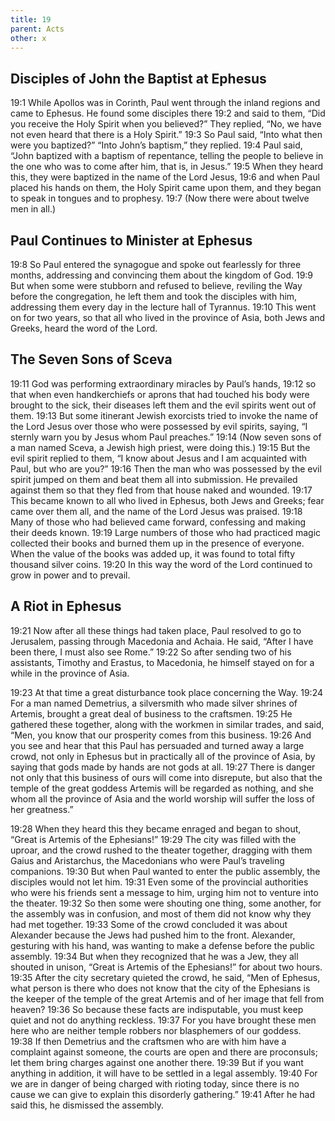 ```yaml
---
title: 19
parent: Acts
other: x
---
```

## Disciples of John the Baptist at Ephesus

<a name="19:1">19:1</a> While Apollos was in Corinth, Paul went through the inland regions and came to Ephesus. He found some disciples there <a name="19:2">19:2</a> and said to them, “Did you receive the Holy Spirit when you believed?” They replied, “No, we have not even heard that there is a Holy Spirit.” <a name="19:3">19:3</a> So Paul said, “Into what then were you baptized?” “Into John’s baptism,” they replied. <a name="19:4">19:4</a> Paul said, “John baptized with a baptism of repentance, telling the people to believe in the one who was to come after him, that is, in Jesus.” <a name="19:5">19:5</a> When they heard this, they were baptized in the name of the Lord Jesus, <a name="19:6">19:6</a> and when Paul placed his hands on them, the Holy Spirit came upon them, and they began to speak in tongues and to prophesy. <a name="19:7">19:7</a> (Now there were about twelve men in all.)

## Paul Continues to Minister at Ephesus

<a name="19:8">19:8</a> So Paul entered the synagogue and spoke out fearlessly for three months, addressing and convincing them about the kingdom of God. <a name="19:9">19:9</a> But when some were stubborn and refused to believe, reviling the Way before the congregation, he left them and took the disciples with him, addressing them every day in the lecture hall of Tyrannus. <a name="19:10">19:10</a> This went on for two years, so that all who lived in the province of Asia, both Jews and Greeks, heard the word of the Lord.

## The Seven Sons of Sceva

<a name="19:11">19:11</a> God was performing extraordinary miracles by Paul’s hands, <a name="19:12">19:12</a> so that when even handkerchiefs or aprons that had touched his body were brought to the sick, their diseases left them and the evil spirits went out of them. <a name="19:13">19:13</a> But some itinerant Jewish exorcists tried to invoke the name of the Lord Jesus over those who were possessed by evil spirits, saying, “I sternly warn you by Jesus whom Paul preaches.” <a name="19:14">19:14</a> (Now seven sons of a man named Sceva, a Jewish high priest, were doing this.) <a name="19:15">19:15</a> But the evil spirit replied to them, “I know about Jesus and I am acquainted with Paul, but who are you?” <a name="19:16">19:16</a> Then the man who was possessed by the evil spirit jumped on them and beat them all into submission. He prevailed against them so that they fled from that house naked and wounded. <a name="19:17">19:17</a> This became known to all who lived in Ephesus, both Jews and Greeks; fear came over them all, and the name of the Lord Jesus was praised. <a name="19:18">19:18</a> Many of those who had believed came forward, confessing and making their deeds known. <a name="19:19">19:19</a> Large numbers of those who had practiced magic collected their books and burned them up in the presence of everyone. When the value of the books was added up, it was found to total fifty thousand silver coins. <a name="19:20">19:20</a> In this way the word of the Lord continued to grow in power and to prevail.

## A Riot in Ephesus

<a name="19:21">19:21</a> Now after all these things had taken place, Paul resolved to go to Jerusalem, passing through Macedonia and Achaia. He said, “After I have been there, I must also see Rome.” <a name="19:22">19:22</a> So after sending two of his assistants, Timothy and Erastus, to Macedonia, he himself stayed on for a while in the province of Asia.

<a name="19:23">19:23</a> At that time a great disturbance took place concerning the Way. <a name="19:24">19:24</a> For a man named Demetrius, a silversmith who made silver shrines of Artemis, brought a great deal of business to the craftsmen. <a name="19:25">19:25</a> He gathered these together, along with the workmen in similar trades, and said, “Men, you know that our prosperity comes from this business. <a name="19:26">19:26</a> And you see and hear that this Paul has persuaded and turned away a large crowd, not only in Ephesus but in practically all of the province of Asia, by saying that gods made by hands are not gods at all. <a name="19:27">19:27</a> There is danger not only that this business of ours will come into disrepute, but also that the temple of the great goddess Artemis will be regarded as nothing, and she whom all the province of Asia and the world worship will suffer the loss of her greatness.”

<a name="19:28">19:28</a> When they heard this they became enraged and began to shout, “Great is Artemis of the Ephesians!” <a name="19:29">19:29</a> The city was filled with the uproar, and the crowd rushed to the theater together, dragging with them Gaius and Aristarchus, the Macedonians who were Paul’s traveling companions. <a name="19:30">19:30</a> But when Paul wanted to enter the public assembly, the disciples would not let him. <a name="19:31">19:31</a> Even some of the provincial authorities who were his friends sent a message to him, urging him not to venture into the theater. <a name="19:32">19:32</a> So then some were shouting one thing, some another, for the assembly was in confusion, and most of them did not know why they had met together. <a name="19:33">19:33</a> Some of the crowd concluded it was about Alexander because the Jews had pushed him to the front. Alexander, gesturing with his hand, was wanting to make a defense before the public assembly. <a name="19:34">19:34</a> But when they recognized that he was a Jew, they all shouted in unison, “Great is Artemis of the Ephesians!” for about two hours. <a name="19:35">19:35</a> After the city secretary quieted the crowd, he said, “Men of Ephesus, what person is there who does not know that the city of the Ephesians is the keeper of the temple of the great Artemis and of her image that fell from heaven? <a name="19:36">19:36</a> So because these facts are indisputable, you must keep quiet and not do anything reckless. <a name="19:37">19:37</a> For you have brought these men here who are neither temple robbers nor blasphemers of our goddess. <a name="19:38">19:38</a> If then Demetrius and the craftsmen who are with him have a complaint against someone, the courts are open and there are proconsuls; let them bring charges against one another there. <a name="19:39">19:39</a> But if you want anything in addition, it will have to be settled in a legal assembly. <a name="19:40">19:40</a> For we are in danger of being charged with rioting today, since there is no cause we can give to explain this disorderly gathering.” <a name="19:41">19:41</a> After he had said this, he dismissed the assembly.

